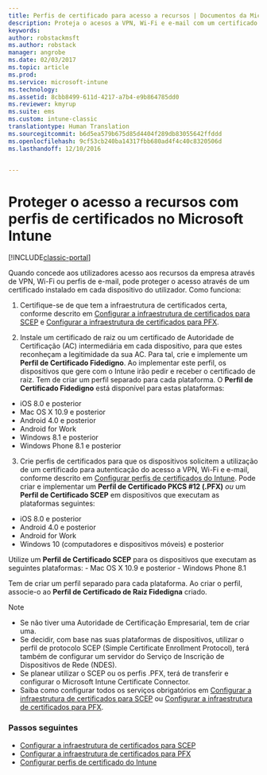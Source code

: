 ```yaml
---
title: Perfis de certificado para acesso a recursos | Documentos da Microsoft
description: Proteja o acesos a VPN, Wi-Fi e e-mail com um certificado instalado no dispositivo de cada utilizador.
keywords: 
author: robstackmsft
ms.author: robstack
manager: angrobe
ms.date: 02/03/2017
ms.topic: article
ms.prod: 
ms.service: microsoft-intune
ms.technology: 
ms.assetid: 8cbb8499-611d-4217-a7b4-e9b864785dd0
ms.reviewer: kmyrup
ms.suite: ems
ms.custom: intune-classic
translationtype: Human Translation
ms.sourcegitcommit: b6d5ea579b675d85d4404f289db83055642ffddd
ms.openlocfilehash: 9cf53cb240ba14317fbb680ad4f4c40c8320506d
ms.lasthandoff: 12/10/2016


---
```


# <a name="secure-resource-access-with-certificate-profiles-in-microsoft-intune"></a>Proteger o acesso a recursos com perfis de certificados no Microsoft Intune

[!INCLUDE[classic-portal](../includes/classic-portal.md)]

Quando concede aos utilizadores acesso aos recursos da empresa através de VPN, Wi-Fi ou perfis de e-mail, pode proteger o acesso através de um certificado instalado em cada dispositivo do utilizador. Como funciona:

1. Certifique-se de que tem a infraestrutura de certificados certa, conforme descrito em [Configurar a infraestrutura de certificados para SCEP](configure-certificate-infrastructure-for-scep.md) e [Configurar a infraestrutura de certificados para PFX](configure-certificate-infrastructure-for-pfx.md).

2. Instale um certificado de raiz ou um certificado de Autoridade de Certificação (AC) intermediária em cada dispositivo, para que estes reconheçam a legitimidade da sua AC. Para tal, crie e implemente um **Perfil de Certificado Fidedigno**. Ao implementar este perfil, os dispositivos que gere com o Intune irão pedir e receber o certificado de raiz. Tem de criar um perfil separado para cada plataforma. O **Perfil de Certificado Fidedigno** está disponível para estas plataformas:
 -  iOS 8.0 e posterior
 -  Mac OS X 10.9 e posterior
 -  Android 4.0 e posterior
 -  Android for Work
 -  Windows 8.1 e posterior
 -  Windows Phone 8.1 e posterior

3. Crie perfis de certificados para que os dispositivos solicitem a utilização de um certificado para autenticação do acesso a VPN, Wi-Fi e e-mail, conforme descrito em [Configurar perfis de certificados do Intune](configure-intune-certificate-profiles.md). Pode criar e implementar um **Perfil de Certificado PKCS #12 (.PFX)** *ou* um **Perfil de Certificado SCEP** em dispositivos que executam as plataformas seguintes:

  -  iOS 8.0 e posterior
  -  Android 4.0 e posterior
  -  Android for Work
  -  Windows 10 (computadores e dispositivos móveis) e posterior

  Utilize um **Perfil de Certificado SCEP** para os dispositivos que executam as seguintes plataformas:
    -   Mac OS X 10.9 e posterior
    -   Windows Phone 8.1

Tem de criar um perfil separado para cada plataforma. Ao criar o perfil, associe-o ao **Perfil de Certificado de Raiz Fidedigna** criado.

> [!NOTE]           
> - Se não tiver uma Autoridade de Certificação Empresarial, tem de criar uma.
>- Se decidir, com base nas suas plataformas de dispositivos, utilizar o perfil de protocolo SCEP (Simple Certificate Enrollment Protocol), terá também de configurar um servidor do Serviço de Inscrição de Dispositivos de Rede (NDES).
>-  Se planear utilizar o SCEP ou os perfis .PFX, terá de transferir e configurar o Microsoft Intune Certificate Connector.
>-  Saiba como configurar todos os serviços obrigatórios em [Configurar a infraestrutura de certificados para SCEP](configure-certificate-infrastructure-for-scep.md) ou [Configurar a infraestrutura de certificados para PFX](configure-certificate-infrastructure-for-pfx.md).

### <a name="next-steps"></a>Passos seguintes
- [Configurar a infraestrutura de certificados para SCEP](configure-certificate-infrastructure-for-scep.md)
- [Configurar a infraestrutura de certificados para PFX](configure-certificate-infrastructure-for-pfx.md)
- [Configurar perfis de certificado do Intune](configure-intune-certificate-profiles.md)

